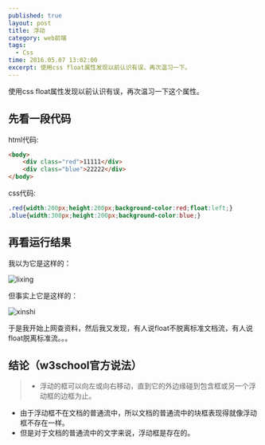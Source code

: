 ```yaml
---
published: true
layout: post
title: 浮动
category: web前端
tags: 
  - Css
time: 2016.05.07 13:02:00
excerpt: 使用css float属性发现以前认识有误，再次温习一下。
---
```


使用css float属性发现以前认识有误，再次温习一下这个属性。


<!--more-->

## 先看一段代码

html代码:

```html
<body>
	<div class="red">11111</div>
	<div class="blue">22222</div>
</body>
```
css代码:

```css
.red{width:200px;height:200px;background-color:red;float:left;}
.blue{width:300px;height:200px;background-color:blue;}
```
## 再看运行结果
我以为它是这样的：

![lixing](http://7xsuhb.com1.z0.glb.clouddn.com/16-5-8/58427092.jpg)

但事实上它是这样的：

![xinshi](http://7xsuhb.com1.z0.glb.clouddn.com/16-5-8/70980744.jpg)

于是我开始上网查资料，然后我又发现，有人说float不脱离标准文档流，有人说float脱离标准流。。。

## 结论（w3school官方说法）

>* 浮动的框可以向左或向右移动，直到它的外边缘碰到包含框或另一个浮动框的边框为止。
* 由于浮动框不在文档的普通流中，所以文档的普通流中的块框表现得就像浮动框不存在一样。
* 但是对于文档的普通流中的文字来说，浮动框是存在的。

